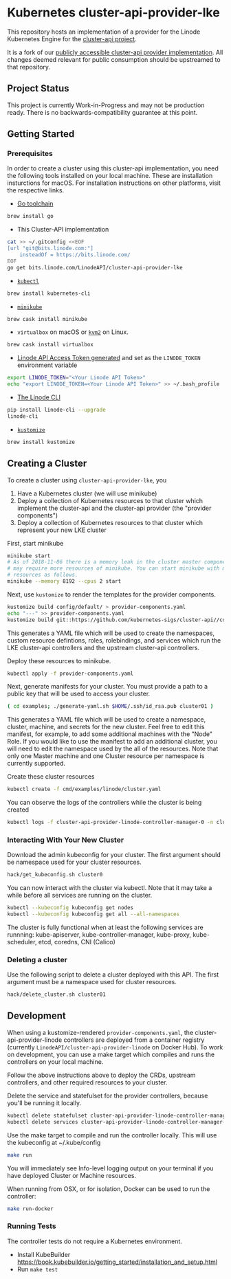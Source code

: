 # Kubernetes cluster-api-provider-lke

This repository hosts an implementation of a provider for the Linode
Kubernetes Engine for the [cluster-api
project](https://github.com/kubernetes-sigs/cluster-api).

It is a fork of our [publicly accessible cluster-api provider implementation](https://github.com/LinodeAPI/cluster-api-provider-linode). All changes deemed
relevant for public consumption should be upstreamed to that repository.

## Project Status

This project is currently Work-in-Progress and may not be production ready.
There is no backwards-compatibility guarantee at this point.

## Getting Started

### Prerequisites

In order to create a cluster using this cluster-api implementation, you need
the following tools installed on your local machine. These are installation
insturctions for macOS. For installation instructions on other platforms,
visit the respective links.

* [Go toolchain](https://golang.org/doc/install)

```bash
brew install go
```

* This Cluster-API implementation

```bash
cat >> ~/.gitconfig <<EOF
[url "git@bits.linode.com:"]
    insteadOf = https://bits.linode.com/
EOF
go get bits.linode.com/LinodeAPI/cluster-api-provider-lke
```

* [`kubectl`](https://kubernetes.io/docs/tasks/tools/install-kubectl/)

```bash
brew install kubernetes-cli
```

* [`minikube`](https://kubernetes.io/docs/tasks/tools/install-minikube/)

```bash
brew cask install minikube
```

* `virtualbox` on macOS or [`kvm2`](https://github.com/kubernetes/minikube/blob/master/docs/drivers.md) on Linux.

```bash
brew cask install virtualbox
```

* [Linode API Access Token generated](https://cloud.linode.com/profile/tokens) and set as the `LINODE_TOKEN` environment variable

```bash
export LINODE_TOKEN="<Your Linode API Token>"
echo "export LINODE_TOKEN=<Your Linode API Token>" >> ~/.bash_profile
```

* [The Linode CLI](https://www.linode.com/docs/platform/api/using-the-linode-cli/)

```bash
pip install linode-cli --upgrade
linode-cli
```

* [`kustomize`](https://github.com/kubernetes-sigs/kustomize/blob/master/docs/INSTALL.md)

```bash
brew install kustomize
```

## Creating a Cluster

To create a cluster using `cluster-api-provider-lke`, you

1. Have a Kubernetes cluster (we will use minikube)
1. Deploy a collection of Kubernetes resources to that cluster which implement
the cluster-api and the cluster-api provider (the "provider components")
1. Deploy a collection of Kubernetes resources to that cluster which represent
your new LKE cluster

First, start minikube

```bash
minikube start
# As of 2018-11-06 there is a memory leak in the cluster master components that
# may require more resources of minikube. You can start minikube with more
# resources as follows.
minikube --memory 8192 --cpus 2 start
```

Next, use `kustomize` to render the templates for the provider components.

```bash
kustomize build config/default/ > provider-components.yaml
echo "---" >> provider-components.yaml
kustomize build git::https://github.com/kubernetes-sigs/cluster-api//config/default >> provider-components.yaml
```

This generates a YAML file which will be used to create the namespaces,
custom resource defintions, roles, rolebindings, and services which run
the LKE cluster-api controllers and the upstream cluster-api controllers.

Deploy these resources to minikube.

```bash
kubectl apply -f provider-components.yaml
```

Next, generate manifests for your cluster. You must provide a path to a
public key that will be used to access your cluster.

```bash
( cd examples; ./generate-yaml.sh $HOME/.ssh/id_rsa.pub cluster01 )
```

This generates a YAML file which will be used to create a namespace, cluster,
machine, and secrets for the new cluster. Feel free to edit this manifest,
for example, to add some additional machines with the "Node" Role. If you
would like to use the manifest to add an additional cluster, you will need to
edit the namespace used by the all of the resources. Note that only one
Master machine and one Cluster resource per namespace is currently supported.

Create these cluster resources

```bash
kubectl create -f cmd/examples/linode/cluster.yaml
```

You can observe the logs of the controllers while the cluster is being
created

```bash
kubectl logs -f cluster-api-provider-linode-controller-manager-0 -n cluster-api-provider-linode-system
```

### Interacting With Your New Cluster

Download the admin kubeconfig for your cluster. The first argument should be
namespace used for your cluster resources.

```bash
hack/get_kubeconfig.sh cluster0
```

You can now interact with the cluster via kubectl. Note that it may take a
while before all services are running on the cluster.

```bash
kubectl --kubeconfig kubeconfig get nodes
kubectl --kubeconfig kubeconfig get all --all-namespaces
```

The cluster is fully functional when at least the following services are
runnning: kube-apiserver, kube-controller-manager, kube-proxy, kube-scheduler,
etcd, coredns, CNI (Calico)

### Deleting a cluster

Use the following script to delete a cluster deployed with this API. The first
argument must be a namespace used for cluster resources.

```bash
hack/delete_cluster.sh cluster01
```

## Development

When using a kustomize-rendered `provider-components.yaml`, the
cluster-api-provider-linode controllers are deployed from a container
registry (currently `LinodeAPI/cluster-api-provider-linode` on Docker Hub). To
work on development, you can use a make target which compiles and runs the
controllers on your local machine.

Follow the above instructions above to deploy the CRDs, upstream controllers,
and other required resources to your cluster.

Delete the service and statefulset for the provider controllers,
because you'll be running it locally.

```bash
kubectl delete statefulset cluster-api-provider-linode-controller-manager -n cluster-api-provider-linode-system
kubectl delete services cluster-api-provider-linode-controller-manager-service -n cluster-api-provider-linode-system
```

Use the make target to compile and run the controller locally. This will use
the kubeconfig at ~/.kube/config

```bash
make run
```

You will immediately see Info-level logging output on your terminal if you
have deployed Cluster or Machine resources.

When running from OSX, or for isolation, Docker can be used to run the controller:

```bash
make run-docker
```

### Running Tests

The controller tests do not require a Kubernetes environment.

* Install KubeBuilder <https://book.kubebuilder.io/getting_started/installation_and_setup.html>
* Run `make test`
